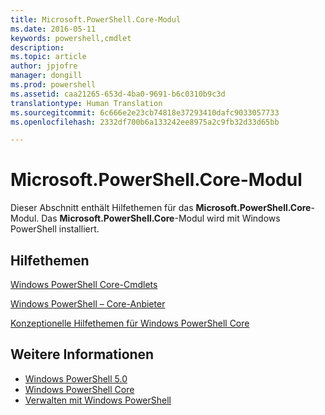 ```yaml
---
title: Microsoft.PowerShell.Core-Modul
ms.date: 2016-05-11
keywords: powershell,cmdlet
description: 
ms.topic: article
author: jpjofre
manager: dongill
ms.prod: powershell
ms.assetid: caa21265-653d-4ba0-9691-b6c0310b9c3d
translationtype: Human Translation
ms.sourcegitcommit: 6c666e2e23cb74818e37293410dafc9033057733
ms.openlocfilehash: 2332df700b6a133242ee8975a2c9fb32d33d65bb

---
```


# Microsoft.PowerShell.Core-Modul
Dieser Abschnitt enthält Hilfethemen für das **Microsoft.PowerShell.Core**-Modul. Das **Microsoft.PowerShell.Core**-Modul wird mit Windows PowerShell installiert.

## Hilfethemen
[Windows PowerShell Core-Cmdlets](http://go.microsoft.com/fwlink/?LinkID=245857)

[Windows PowerShell – Core-Anbieter](Windows-PowerShell-Core-Providers.md)

[Konzeptionelle Hilfethemen für Windows PowerShell Core](Windows-PowerShell-Core-About-Topics.md)

## Weitere Informationen
- [Windows PowerShell 5.0](Windows-PowerShell-5.0.md)
- [Windows PowerShell Core](https://technet.microsoft.com/en-us/library/4b75f1e4-f327-48f3-92ab-bf5435094d41)
- [Verwalten mit Windows PowerShell](../../getting-started/fundamental/Scripting-with-Windows-PowerShell.md)




<!--HONumber=Oct16_HO3-->


